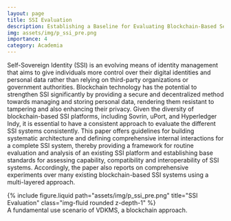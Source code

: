 ```yaml
---
layout: page
title: SSI Evaluation
description: Establishing a Baseline for Evaluating Blockchain-Based Self-Sovereign Identity Systems, A Systematic Approach to Assess Capability, Compatibility, and Interoperability
img: assets/img/p_ssi_pre.png
importance: 4
category: Academia
---
```


Self-Sovereign Identity (SSI) is an evolving means of identity management that aims to give individuals more control over their digital identities and personal data rather than relying on third-party organizations or government authorities. Blockchain technology has the potential to strengthen SSI significantly by providing a secure and decentralized method towards managing and storing personal data, rendering them resistant to tampering and also enhancing their privacy. Given the diversity of blockchain-based SSI platforms, including Sovrin, uPort, and Hyperledger Indy, it is essential to have a consistent approach to evaluate the different SSI systems consistently. This paper offers guidelines for building systematic architecture and defining comprehensive internal interactions for a complete SSI system, thereby providing a framework for routine evaluation and analysis of an existing SSI platform and establishing base standards for assessing capability, compatibility and interoperability of SSI systems. Accordingly, the paper also reports on comprehensive experiments over many existing blockchain-based SSI systems using a multi-layered approach.  

<div class="row">
    <div class="col-sm mt-3 mt-md-0">
        {% include figure.liquid path="assets/img/p_ssi_pre.png" title="SSI Evaluation" class="img-fluid rounded z-depth-1" %}
    </div>
</div>
<div class="caption">
    A fundamental use scenario of VDKMS, a blockchain approach. 
</div>